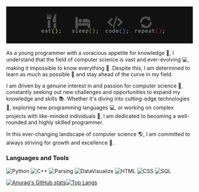 ![Header](https://github.com/FR13NDS2020/FR13NDS2020/blob/main/assets/header.png)

As a young programmer with a voracious appetite for knowledge 🤔, I understand that the field of computer science is vast and ever-evolving 💻, making it impossible to know everything 🤯. Despite this, I am determined to learn as much as possible 💪 and stay ahead of the curve in my field.

I am driven by a genuine interest in and passion for computer science 💖, constantly seeking out new challenges and opportunities to expand my knowledge and skills 📚. Whether it's diving into cutting-edge technologies 🚀, exploring new programming languages 💻, or working on complex projects with like-minded individuals 👥, I am dedicated to becoming a well-rounded and highly skilled programmer.

In this ever-changing landscape of computer science 🌎, I am committed to always striving for growth and excellence 💪.


### Languages and Tools
![Python](https://img.shields.io/badge/-Python-111111?style=for-the-badge&logo=Python)
![C++](https://img.shields.io/badge/-C++-111111?style=for-the-badge&logo=C%2b%2b)
![Parsing](https://img.shields.io/badge/-Parsing-111111?style=for-the-badge)
![DataVisualize](https://img.shields.io/badge/-DataVisualize-111111?style=for-the-badge)
![HTML](https://img.shields.io/badge/-HTML-111111?style=for-the-badge&logo=HTML)
![CSS](https://img.shields.io/badge/-CSS-111111?style=for-the-badge&logo=CSS)
![SQL](https://img.shields.io/badge/-SQL-111111?style=for-the-badge&logo=SQL)



[![Anurag's GitHub stats](https://github-readme-stats.vercel.app/api?username=FR13NDS2020&show_icons=true&theme=dark)](https://github.com/anuraghazra/github-readme-stats)[![Top Langs](https://github-readme-stats.vercel.app/api/top-langs/?username=FR13NDS2020&layout=compact$theme=dark)](https://github.com/anuraghazra/github-readme-stats)